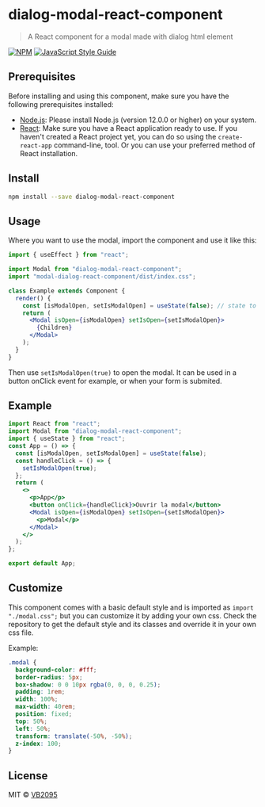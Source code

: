 # dialog-modal-react-component

> A React component for a modal made with dialog html element

[![NPM](https://img.shields.io/npm/v/dialog-modal-react-component.svg)](https://www.npmjs.com/package/dialog-modal-react-component) [![JavaScript Style Guide](https://img.shields.io/badge/code_style-standard-brightgreen.svg)](https://standardjs.com)

## Prerequisites

Before installing and using this component, make sure you have the following prerequisites installed:

- [Node.js](https://nodejs.org): Please install Node.js (version 12.0.0 or higher) on your system.
- [React](https://reactjs.org): Make sure you have a React application ready to use. If you haven't created a React project yet, you can do so using the `create-react-app` command-line, tool. Or you can use your preferred method of React installation. 

## Install

```bash
npm install --save dialog-modal-react-component
```

## Usage

Where you want to use the modal, import the component and use it like this:

```jsx
import { useEffect } from "react";

import Modal from "dialog-modal-react-component";
import "modal-dialog-react-component/dist/index.css";

class Example extends Component {
  render() {
    const [isModalOpen, setIsModalOpen] = useState(false); // state to control the modal
    return (
      <Modal isOpen={isModalOpen} setIsOpen={setIsModalOpen}>
        {Children}
      </Modal>
    );
  }
}
```

Then use `setIsModalOpen(true)` to open the modal. It can be used in a button onClick event for example, or when your form is submited.

## Example

```jsx
import React from "react";
import Modal from "dialog-modal-react-component";
import { useState } from "react";
const App = () => {
  const [isModalOpen, setIsModalOpen] = useState(false);
  const handleClick = () => {
    setIsModalOpen(true);
  };
  return (
    <>
      <p>App</p>
      <button onClick={handleClick}>Ouvrir la modal</button>
      <Modal isOpen={isModalOpen} setIsOpen={setIsModalOpen}>
        <p>Modal</p>
      </Modal>
    </>
  );
};

export default App;
```

## Customize

This component comes with a basic default style and is imported as `import "./modal.css";` but you can customize it by adding your own css.
Check the repository to get the default style and its classes and override it in your own css file.

Example:

```css
.modal {
  background-color: #fff;
  border-radius: 5px;
  box-shadow: 0 0 10px rgba(0, 0, 0, 0.25);
  padding: 1rem;
  width: 100%;
  max-width: 40rem;
  position: fixed;
  top: 50%;
  left: 50%;
  transform: translate(-50%, -50%);
  z-index: 100;
}
```

## License

MIT © [VB2095](https://github.com/VB2095)
